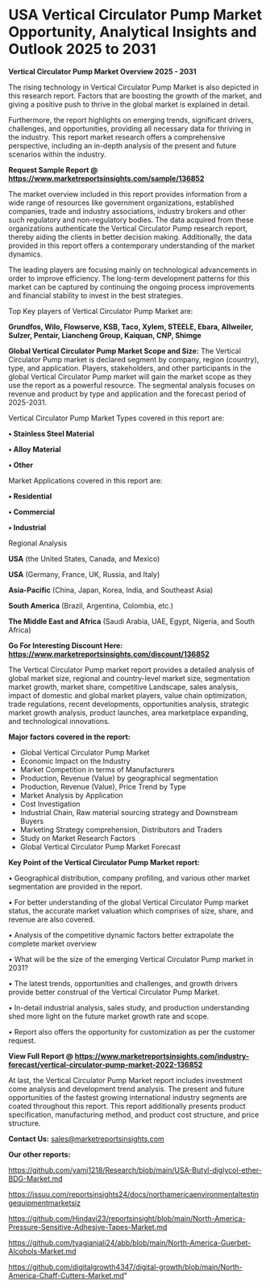 # USA Vertical Circulator Pump Market Opportunity, Analytical Insights and Outlook 2025 to 2031

<Strong> Vertical Circulator Pump Market Overview 2025 - 2031</strong>

The rising technology in Vertical Circulator Pump Market is also depicted in this research report. Factors that are boosting the growth of the market, and giving a positive push to thrive in the global market is explained in detail.

Furthermore, the report highlights on emerging trends, significant drivers, challenges, and opportunities, providing all necessary data for thriving in the industry. This report market research offers a comprehensive perspective, including an in-depth analysis of the present and future scenarios within the industry.

<strong>Request Sample Report @ <a href=https://www.marketreportsinsights.com/sample/136852>https://www.marketreportsinsights.com/sample/136852</a></strong>

The market overview included in this report provides information from a wide range of resources like government organizations, established companies, trade and industry associations, industry brokers and other such regulatory and non-regulatory bodies. The data acquired from these organizations authenticate the Vertical Circulator Pump research report, thereby aiding the clients in better decision making. Additionally, the data provided in this report offers a contemporary understanding of the market dynamics.

The leading players are focusing mainly on technological advancements in order to improve efficiency. The long-term development patterns for this market can be captured by continuing the ongoing process improvements and financial stability to invest in the best strategies.

Top Key players of Vertical Circulator Pump Market are:

<strong>Grundfos, Wilo, Flowserve, KSB, Taco, Xylem, STEELE, Ebara, Allweiler, Sulzer, Pentair, Liancheng Group, Kaiquan, CNP, Shimge</strong>

<strong><b>Global Vertical Circulator Pump Market Scope and Size:</b></strong>
The Vertical Circulator Pump market is declared segment by company, region (country), type, and application. Players, stakeholders, and other participants in the global Vertical Circulator Pump market will gain the market scope as they use the report as a powerful resource. The segmental analysis focuses on revenue and product by type and application and the forecast period of 2025-2031.

Vertical Circulator Pump Market Types covered in this report are:

<strong>• Stainless Steel Material

• Alloy Material

• Other</strong>

Market Applications covered in this report are:

<strong>• Residential

• Commercial

• Industrial</strong> 

Regional Analysis

<strong>USA</strong> (the United States, Canada, and Mexico)

<strong>USA</strong> (Germany, France, UK, Russia, and Italy)

<strong>Asia-Pacific</strong> (China, Japan, Korea, India, and Southeast Asia)

<strong>South America</strong> (Brazil, Argentina, Colombia, etc.)

<strong>The Middle East and Africa</strong> (Saudi Arabia, UAE, Egypt, Nigeria, and South Africa)

<strong>Go For Interesting Discount Here: <a href=https://www.marketreportsinsights.com/discount/136852>https://www.marketreportsinsights.com/discount/136852</a></strong>

The Vertical Circulator Pump market report provides a detailed analysis of global market size, regional and country-level market size, segmentation market growth, market share, competitive Landscape, sales analysis, impact of domestic and global market players, value chain optimization, trade regulations, recent developments, opportunities analysis, strategic market growth analysis, product launches, area marketplace expanding, and technological innovations.

<strong><b>Major factors covered in the report:</b></strong>
<ul>
  <li>Global Vertical Circulator Pump Market </li>
  <li>Economic Impact on the Industry</li>
  <li>Market Competition in terms of Manufacturers</li>
  <li>Production, Revenue (Value) by geographical segmentation</li>
  <li>Production, Revenue (Value), Price Trend by Type</li>
  <li>Market Analysis by Application</li>
  <li>Cost Investigation</li>
  <li>Industrial Chain, Raw material sourcing strategy and Downstream Buyers</li>
  <li>Marketing Strategy comprehension, Distributors and Traders</li>
  <li>Study on Market Research Factors</li>
  <li>Global Vertical Circulator Pump Market Forecast</li>
</ul>

<strong><b>Key Point of the Vertical Circulator Pump Market report:</b></strong>

• Geographical distribution, company profiling, and various other market segmentation are provided in the report.

• For better understanding of the global Vertical Circulator Pump market status, the accurate market valuation which comprises of size, share, and revenue are also covered.

• Analysis of the competitive dynamic factors better extrapolate the complete market overview

• What will be the size of the emerging Vertical Circulator Pump market in 2031?

• The latest trends, opportunities and challenges, and growth drivers provide better construal of the Vertical Circulator Pump Market.

• In-detail industrial analysis, sales study, and production understanding shed more light on the future market growth rate and scope.

• Report also offers the opportunity for customization as per the customer request.

<strong><b>View Full Report @ <a href=https://www.marketreportsinsights.com/industry-forecast/vertical-circulator-pump-market-2022-136852>https://www.marketreportsinsights.com/industry-forecast/vertical-circulator-pump-market-2022-136852</a></b></strong>


At last, the Vertical Circulator Pump Market report includes investment come analysis and development trend analysis. The present and future opportunities of the fastest growing international industry segments are coated throughout this report. This report additionally presents product specification, manufacturing method, and product cost structure, and price structure.

<strong>Contact Us:</strong>
sales@marketreportsinsights.com

<strong>Our other reports:</strong>

<a href=https://github.com/yami1218/Research/blob/main/USA-Butyl-diglycol-ether-BDG-Market.md>https://github.com/yami1218/Research/blob/main/USA-Butyl-diglycol-ether-BDG-Market.md</a>

<a href=https://issuu.com/reportsinsights24/docs/northamericaenvironmentaltestingequipmentmarketsiz>https://issuu.com/reportsinsights24/docs/northamericaenvironmentaltestingequipmentmarketsiz</a>

<a href=https://github.com/Hindavi23/reportsinsight/blob/main/North-America-Pressure-Sensitive-Adhesive-Tapes-Market.md>https://github.com/Hindavi23/reportsinsight/blob/main/North-America-Pressure-Sensitive-Adhesive-Tapes-Market.md</a>

<a href=https://github.com/tyagianjali24/abb/blob/main/North-America-Guerbet-Alcohols-Market.md>https://github.com/tyagianjali24/abb/blob/main/North-America-Guerbet-Alcohols-Market.md</a>

<a href=https://github.com/digitalgrowth4347/digital-growth/blob/main/North-America-Chaff-Cutters-Market.md>https://github.com/digitalgrowth4347/digital-growth/blob/main/North-America-Chaff-Cutters-Market.md</a>"
